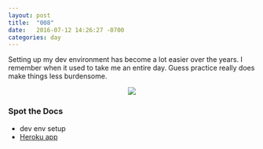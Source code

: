 ```yaml
---
layout: post
title:  "008"
date:   2016-07-12 14:26:27 -0700
categories: day
---
```


Setting up my dev environment has become a lot easier over the years. I remember when it used to take me an entire day. Guess practice really does make things less burdensome.
<p style="text-align: center"><a href="{{ site.github.url }}/day/008/"><img src="https://cloud.githubusercontent.com/assets/6895471/16829171/6eff1316-494b-11e6-94bb-7f01a90fe1df.png" /></a></p>

### Spot the Docs
- dev env setup
- [Heroku app](https://floating-citadel-84168.herokuapp.com)
